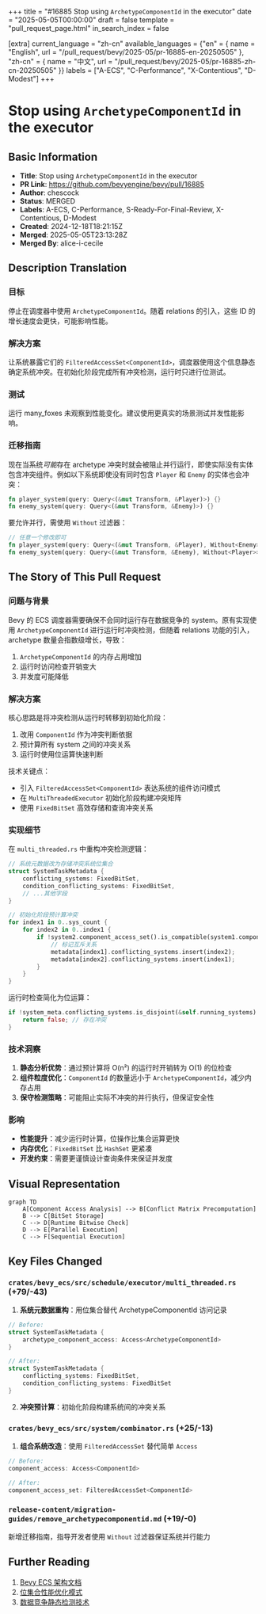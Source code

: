+++
title = "#16885 Stop using `ArchetypeComponentId` in the executor"
date = "2025-05-05T00:00:00"
draft = false
template = "pull_request_page.html"
in_search_index = false

[extra]
current_language = "zh-cn"
available_languages = {"en" = { name = "English", url = "/pull_request/bevy/2025-05/pr-16885-en-20250505" }, "zh-cn" = { name = "中文", url = "/pull_request/bevy/2025-05/pr-16885-zh-cn-20250505" }}
labels = ["A-ECS", "C-Performance", "X-Contentious", "D-Modest"]
+++

# Stop using `ArchetypeComponentId` in the executor

## Basic Information
- **Title**: Stop using `ArchetypeComponentId` in the executor
- **PR Link**: https://github.com/bevyengine/bevy/pull/16885
- **Author**: chescock
- **Status**: MERGED
- **Labels**: A-ECS, C-Performance, S-Ready-For-Final-Review, X-Contentious, D-Modest
- **Created**: 2024-12-18T18:21:15Z
- **Merged**: 2025-05-05T23:13:28Z
- **Merged By**: alice-i-cecile

## Description Translation
### 目标

停止在调度器中使用 `ArchetypeComponentId`。随着 relations 的引入，这些 ID 的增长速度会更快，可能影响性能。

### 解决方案

让系统暴露它们的 `FilteredAccessSet<ComponentId>`，调度器使用这个信息静态确定系统冲突。在初始化阶段完成所有冲突检测，运行时只进行位测试。

### 测试

运行 many_foxes 未观察到性能变化。建议使用更真实的场景测试并发性能影响。

### 迁移指南

现在当系统*可能*存在 archetype 冲突时就会被阻止并行运行，即使实际没有实体包含冲突组件。例如以下系统即使没有同时包含 `Player` 和 `Enemy` 的实体也会冲突：
```rust
fn player_system(query: Query<(&mut Transform, &Player)>) {}
fn enemy_system(query: Query<(&mut Transform, &Enemy)>) {}
```

要允许并行，需使用 `Without` 过滤器：
```rust
// 任意一个修改即可
fn player_system(query: Query<(&mut Transform, &Player), Without<Enemy>>) {}
fn enemy_system(query: Query<(&mut Transform, &Enemy), Without<Player>>) {}
```

## The Story of This Pull Request

### 问题与背景
Bevy 的 ECS 调度器需要确保不会同时运行存在数据竞争的 system。原有实现使用 `ArchetypeComponentId` 进行运行时冲突检测，但随着 relations 功能的引入，archetype 数量会指数级增长，导致：
1. `ArchetypeComponentId` 的内存占用增加
2. 运行时访问检查开销变大
3. 并发度可能降低

### 解决方案
核心思路是将冲突检测从运行时转移到初始化阶段：
1. 改用 `ComponentId` 作为冲突判断依据
2. 预计算所有 system 之间的冲突关系
3. 运行时使用位运算快速判断

技术关键点：
- 引入 `FilteredAccessSet<ComponentId>` 表达系统的组件访问模式
- 在 `MultiThreadedExecutor` 初始化阶段构建冲突矩阵
- 使用 `FixedBitSet` 高效存储和查询冲突关系

### 实现细节
在 `multi_threaded.rs` 中重构冲突检测逻辑：
```rust
// 系统元数据改为存储冲突系统位集合
struct SystemTaskMetadata {
    conflicting_systems: FixedBitSet,
    condition_conflicting_systems: FixedBitSet,
    // ...其他字段
}

// 初始化阶段预计算冲突
for index1 in 0..sys_count {
    for index2 in 0..index1 {
        if !system2.component_access_set().is_compatible(system1.component_access_set()) {
            // 标记互斥关系
            metadata[index1].conflicting_systems.insert(index2);
            metadata[index2].conflicting_systems.insert(index1);
        }
    }
}
```

运行时检查简化为位运算：
```rust
if !system_meta.conflicting_systems.is_disjoint(&self.running_systems) {
    return false; // 存在冲突
}
```

### 技术洞察
1. **静态分析优势**：通过预计算将 O(n²) 的运行时开销转为 O(1) 的位检查
2. **组件粒度优化**：`ComponentId` 的数量远小于 `ArchetypeComponentId`，减少内存占用
3. **保守检测策略**：可能阻止实际不冲突的并行执行，但保证安全性

### 影响
- **性能提升**：减少运行时计算，位操作比集合运算更快
- **内存优化**：`FixedBitSet` 比 `HashSet` 更紧凑
- **开发约束**：需要更谨慎设计查询条件来保证并发度

## Visual Representation

```mermaid
graph TD
    A[Component Access Analysis] --> B[Conflict Matrix Precomputation]
    B --> C[BitSet Storage]
    C --> D[Runtime Bitwise Check]
    D --> E[Parallel Execution]
    C --> F[Sequential Execution]
```

## Key Files Changed

### `crates/bevy_ecs/src/schedule/executor/multi_threaded.rs` (+79/-43)
1. **系统元数据重构**：用位集合替代 ArchetypeComponentId 访问记录
```rust
// Before:
struct SystemTaskMetadata {
    archetype_component_access: Access<ArchetypeComponentId>
}

// After: 
struct SystemTaskMetadata {
    conflicting_systems: FixedBitSet,
    condition_conflicting_systems: FixedBitSet
}
```

2. **冲突预计算**：初始化阶段构建系统间的冲突关系

### `crates/bevy_ecs/src/system/combinator.rs` (+25/-13)
1. **组合系统改造**：使用 `FilteredAccessSet` 替代简单 `Access`
```rust
// Before:
component_access: Access<ComponentId>

// After:
component_access_set: FilteredAccessSet<ComponentId>
```

### `release-content/migration-guides/remove_archetypecomponentid.md` (+19/-0)
新增迁移指南，指导开发者使用 `Without` 过滤器保证系统并行能力

## Further Reading
1. [Bevy ECS 架构文档](https://bevyengine.org/learn/book/ecs/)
2. [位集合性能优化模式](https://doc.rust-lang.org/std/collections/struct.BitSet.html)
3. [数据竞争静态检测技术](https://en.wikipedia.org/wiki/Static_program_analysis)